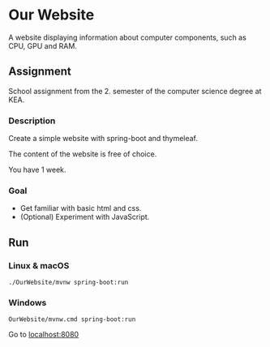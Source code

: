 # Our Website
A website displaying information about computer components, such as CPU, GPU and RAM.

## Assignment
School assignment from the 2. semester of the computer science degree at KEA.

### Description
Create a simple website with spring-boot and thymeleaf. 

The content of the website is free of choice.

You have 1 week.

### Goal
 - Get familiar with basic html and css.
 - (Optional) Experiment with JavaScript.

## Run
### Linux & macOS
```
./OurWebsite/mvnw spring-boot:run    
```

### Windows
```
OurWebsite/mvnw.cmd spring-boot:run
```

Go to [localhost:8080]( http://localhost:8080 )
